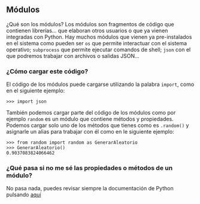 ## Módulos

¿Qué son los módulos? Los módulos son fragmentos de código que contienen librerías… que elaboran otros usuarios o que ya vienen integradas con Python. Hay muchos módulos que vienen ya pre-instalados en el sistema como pueden ser `os` que permite interactuar con el sistema operativo; `subprocess` que permite ejecutar comandos de shell; `json` con el que podremos trabajar con archivos o salidas JSON…

### ¿Cómo cargar este código?

El código de los módulos puede cargarse utilizando la palabra `import`, como en el siguiente ejemplo:

```
>>> import json
```

También podemos cargar parte del código de los módulos como por ejemplo `random` es un módulo que contiene métodos y propiedades. Podemos cargar solo uno de los métodos que tienes como es `.random()` y asignarle un alias para trabajar con él como en le siguiente ejemplo:

```
>>> from random import random as GenerarAleatorio
>>> GenerarAleatorio()
0.9037083824066462
```

### ¿Qué pasa si no me sé las propiedades o métodos de un módulo?

No pasa nada, puedes revisar siempre la documentación de Python pulsando [aquí](https://docs.python.org/3/)
